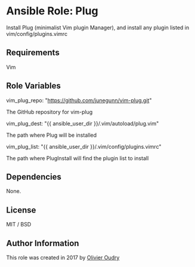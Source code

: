 # Ansible Role: Plug

Install Plug (minimalist Vim plugin Manager), and install any plugin listed in vim/config/plugins.vimrc 

## Requirements

Vim

## Role Variables

  vim_plug_repo: "https://github.com/junegunn/vim-plug.git"

The GitHub repository for vim-plug 

  vim_plug_dest: "{{ ansible_user_dir }}/.vim/autoload/plug.vim"

The path where Plug will be installed

  vim_plug_list: "{{ ansible_user_dir }}/.vim/config/plugins.vimrc"

The path where PlugInstall will find the plugin list to install

## Dependencies

None.

## License

MIT / BSD

## Author Information

This role was created in 2017 by [Olivier Oudry](http://a2r.io/)
